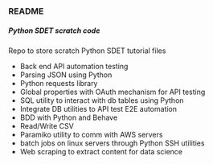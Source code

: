 ### README

##### Python SDET scratch code

Repo to store scratch Python SDET tutorial files

* Back end API automation testing
* Parsing JSON using Python
* Python requests library
* Global properties with OAuth mechanism for API testing
* SQL utility to interact with db tables using Python
* Integrate DB utilities to API test E2E automation
* BDD with Python and Behave
* Read/Write CSV
* Paramiko utility to comm with AWS servers
* batch jobs on linux servers through Python SSH utilities
* Web scraping to extract content for data science 




